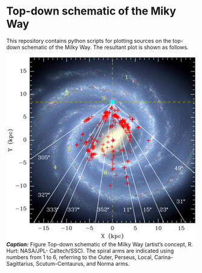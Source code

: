 # Top-down schematic of the Miky Way

This repository contains python scripts for plotting sources on the top-down schematic of the Milky Way.
The resultant plot is shown as follows.

![TopDown](TopDown-MW.png)
***Caption:*** Figure Top-down schematic of the Milky Way (artist’s concept, R. Hurt: NASA/JPL- Caltech/SSC). 
The spiral arms are indicated using numbers from 1 to 6, referring to the Outer, Perseus, Local, 
Carina-Sagittarius, Scutum-Centaurus, and Norma arms.
